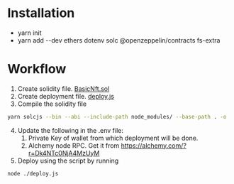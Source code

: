 # Installation
* yarn init
* yarn add --dev ethers dotenv solc @openzeppelin/contracts fs-extra

# Workflow
1. Create solidity file. [BasicNft.sol](BasicNft.sol)
2. Create deployment file. [deploy.js](deploy.js)
3. Compile the solidity file

```bash
yarn solcjs --bin --abi --include-path node_modules/ --base-path . -o ./artifacts/ BasicNft.sol
```

4. Update the following in the .env file:
    1. Private Key of wallet from which deployment will be done.
    2. Alchemy node RPC. Get it from https://alchemy.com/?r=Dk4NTc0NjA4MzUyM
5. Deploy using the script by running

```bash
node ./deploy.js
```
